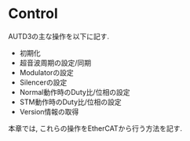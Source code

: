 # Control

AUTD3の主な操作を以下に記す.

- 初期化
- 超音波周期の設定/同期
- Modulatorの設定
- Silencerの設定
- Normal動作時のDuty比/位相の設定
- STM動作時のDuty比/位相の設定
- Version情報の取得

本章では, これらの操作をEtherCATから行う方法を記す.
